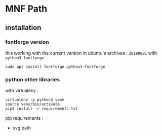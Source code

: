 # MNF Path

## installation

### fontforge version

this working with the current version in ubuntu's archives : `20190801` with `python3-fontforge`
```
sudo apt install fontforge python3-fontforge
```
### python other libraries

with virtualenv :
```
virtualenv -p python3 venv
source venv/bin/activate
pip3 install -r requirements.txt
```

pip requirements :
- svg.path
